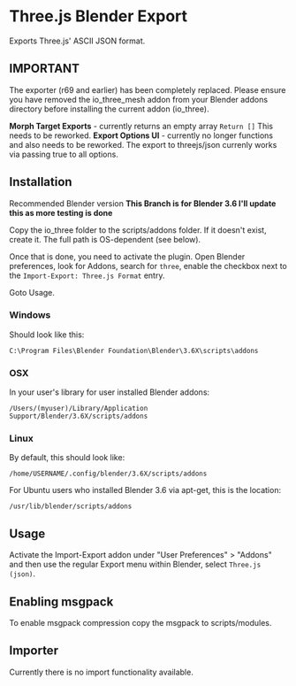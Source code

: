 # Three.js Blender Export

Exports Three.js' ASCII JSON format.

## IMPORTANT

The exporter (r69 and earlier) has been completely replaced. Please ensure you have removed the io_three_mesh addon from your Blender addons directory before installing the current addon (io_three).

**Morph Target Exports** - currently returns an empty array `Return []` This needs to be reworked.
**Export Options UI** - currently no longer functions and also needs to be reworked. The export to threejs/json currenly works via passing true to all options.

## Installation

Recommended Blender version **This Branch is for Blender 3.6 I'll update this as more testing is done**

Copy the io_three folder to the scripts/addons folder. If it doesn't exist, create it. The full path is OS-dependent (see below).

Once that is done, you need to activate the plugin. Open Blender preferences, look for
Addons, search for `three`, enable the checkbox next to the `Import-Export: Three.js Format` entry.

Goto Usage.

### Windows

Should look like this:

    C:\Program Files\Blender Foundation\Blender\3.6X\scripts\addons

### OSX

In your user's library for user installed Blender addons:

    /Users/(myuser)/Library/Application Support/Blender/3.6X/scripts/addons

### Linux

By default, this should look like:

    /home/USERNAME/.config/blender/3.6X/scripts/addons

For Ubuntu users who installed Blender 3.6 via apt-get, this is the location:

    /usr/lib/blender/scripts/addons

## Usage

Activate the Import-Export addon under "User Preferences" > "Addons" and then use the regular Export menu within Blender, select `Three.js (json)`.

## Enabling msgpack

To enable msgpack compression copy the msgpack to scripts/modules.

## Importer

Currently there is no import functionality available.
